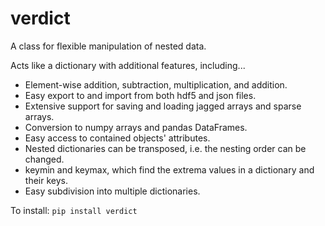 # verdict
A class for flexible manipulation of nested data.

Acts like a dictionary with additional features, including...

* Element-wise addition, subtraction, multiplication, and addition.
* Easy export to and import from both hdf5 and json files.
* Extensive support for saving and loading jagged arrays and sparse arrays.
* Conversion to numpy arrays and pandas DataFrames.
* Easy access to contained objects' attributes.
* Nested dictionaries can be transposed, i.e. the nesting order can be changed.
* keymin and keymax, which find the extrema values in a dictionary and their keys.
* Easy subdivision into multiple dictionaries.

To install:
`pip install verdict`
